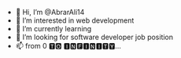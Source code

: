- 👋 Hi, I’m @AbrarAli14
- 👀 I’m interested in web development 
- 🌱 I’m currently learning 
- 💞️ I’m looking for software developer job position 
- 📫 from 0 🆃🅾 🅸🅽🅵🅸🅽🅸🆃🆈...

<!---
AbrarAli14/AbrarAli14 is a ✨ special ✨ repository because its `README.md` (this file) appears on your GitHub profile.
You can click the Preview link to take a look at your changes.
--->
